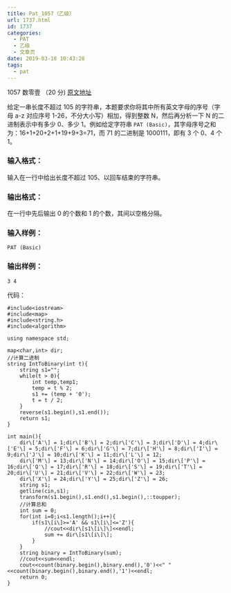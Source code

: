 ```yaml
---
title: Pat_1057（乙级）
url: 1737.html
id: 1737
categories:
  - PAT
  - 乙级
  - 文章页
date: 2019-03-18 10:43:28
tags:
  - pat
---
```


1057 数零壹 （20 分) [原文地址](https://pintia.cn/problem-sets/994805260223102976/problems/994805270914383872)

给定一串长度不超过 10​5​​ 的字符串，本题要求你将其中所有英文字母的序号（字母 a-z 对应序号 1-26，不分大小写）相加，得到整数 N，然后再分析一下 N 的二进制表示中有多少 0、多少 1。例如给定字符串 `PAT (Basic)`，其字母序号之和为：16+1+20+2+1+19+9+3=71，而 71 的二进制是 1000111，即有 3 个 0、4 个 1。

### 输入格式：

输入在一行中给出长度不超过 10​5​​、以回车结束的字符串。

### 输出格式：

在一行中先后输出 0 的个数和 1 的个数，其间以空格分隔。

### 输入样例：

    PAT (Basic)
    

### 输出样例：

    3 4

代码：
```
#include<iostream>
#include<map>
#include<string.h>
#include<algorithm>

using namespace std;

map<char,int> dir;
//计算二进制
string IntToBinary(int t){
    string s1="";
    while(t > 0){
        int temp,temp1;
        temp = t % 2;
        s1 += (temp + '0');
        t = t / 2;
    }
    reverse(s1.begin(),s1.end());
    return s1;
}

int main(){
    dir\['A'\] = 1;dir\['B'\] = 2;dir\['C'\] = 3;dir\['D'\] = 4;dir\['E'\] = 5;dir\['F'\] = 6;dir\['G'\] = 7;dir\['H'\] = 8;dir\['I'\] = 9;dir\['J'\] = 10;dir\['K'\] = 11;dir\['L'\] = 12;
    dir\['M'\] = 13;dir\['N'\] = 14;dir\['O'\] = 15;dir\['P'\] = 16;dir\['Q'\] = 17;dir\['R'\] = 18;dir\['S'\] = 19;dir\['T'\] = 20;dir\['U'\] = 21;dir\['V'\] = 22;dir\['W'\] = 23;
    dir\['X'\] = 24;dir\['Y'\] = 25;dir\['Z'\] = 26;
    string s1;
    getline(cin,s1);
    transform(s1.begin(),s1.end(),s1.begin(),::toupper);
    //计算总和
    int sum = 0;
    for(int i=0;i<s1.length();i++){
        if(s1\[i\]>='A' && s1\[i\]<='Z'){
            //cout<<dir\[s1\[i\]\]<<endl;
            sum += dir\[s1\[i\]\];
        }
    }
    string binary = IntToBinary(sum);
    //cout<<sum<<endl;
    cout<<count(binary.begin(),binary.end(),'0')<<" "<<count(binary.begin(),binary.end(),'1')<<endl;
    return 0;
}
```
